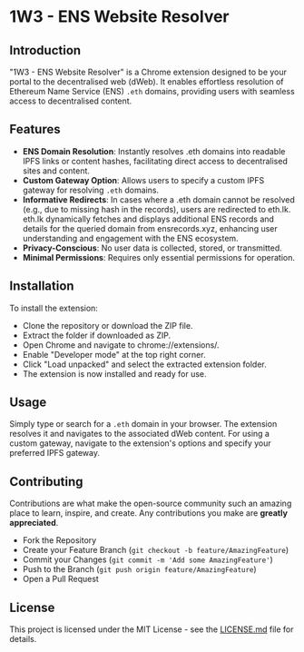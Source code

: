 # 1W3 - ENS Website Resolver

## Introduction
"1W3 - ENS Website Resolver" is a Chrome extension designed to be your portal to the decentralised web (dWeb). It enables effortless resolution of Ethereum Name Service (ENS) `.eth` domains, providing users with seamless access to decentralised content.

## Features
- **ENS Domain Resolution**: Instantly resolves .eth domains into readable IPFS links or content hashes, facilitating direct access to decentralised sites and content.
- **Custom Gateway Option**: Allows users to specify a custom IPFS gateway for resolving `.eth` domains.
- **Informative Redirects**: In cases where a .eth domain cannot be resolved (e.g., due to missing hash in the records), users are redirected to eth.lk. eth.lk dynamically fetches and displays additional ENS records and details for the queried domain from ensrecords.xyz, enhancing user understanding and engagement with the ENS ecosystem.
- **Privacy-Conscious**: No user data is collected, stored, or transmitted.
- **Minimal Permissions**: Requires only essential permissions for operation.

## Installation
To install the extension:
- Clone the repository or download the ZIP file.
- Extract the folder if downloaded as ZIP.
- Open Chrome and navigate to chrome://extensions/.
- Enable "Developer mode" at the top right corner.
- Click "Load unpacked" and select the extracted extension folder.
- The extension is now installed and ready for use.

## Usage
Simply type or search for a `.eth` domain in your browser. The extension resolves it and navigates to the associated dWeb content. For using a custom gateway, navigate to the extension's options and specify your preferred IPFS gateway.

## Contributing
Contributions are what make the open-source community such an amazing place to learn, inspire, and create. Any contributions you make are **greatly appreciated**.

- Fork the Repository
- Create your Feature Branch (`git checkout -b feature/AmazingFeature`)
- Commit your Changes (`git commit -m 'Add some AmazingFeature'`)
- Push to the Branch (`git push origin feature/AmazingFeature`)
- Open a Pull Request

## License
This project is licensed under the MIT License - see the [LICENSE.md](LICENSE) file for details.
